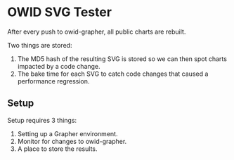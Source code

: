 # OWID SVG Tester

After every push to owid-grapher, all public charts are rebuilt.

Two things are stored:

1. The MD5 hash of the resulting SVG is stored so we can then spot charts impacted by a code change.
2. The bake time for each SVG to catch code changes that caused a performance regression.

## Setup

Setup requires 3 things:

1. Setting up a Grapher environment.
2. Monitor for changes to owid-grapher.
3. A place to store the results.

